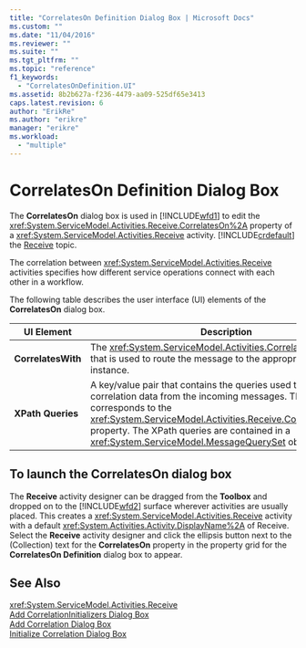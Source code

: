 ```yaml
---
title: "CorrelatesOn Definition Dialog Box | Microsoft Docs"
ms.custom: ""
ms.date: "11/04/2016"
ms.reviewer: ""
ms.suite: ""
ms.tgt_pltfrm: ""
ms.topic: "reference"
f1_keywords: 
  - "CorrelatesOnDefinition.UI"
ms.assetid: 8b2b627a-f236-4479-aa09-525df65e3413
caps.latest.revision: 6
author: "ErikRe"
ms.author: "erikre"
manager: "erikre"
ms.workload: 
  - "multiple"
---
```

# CorrelatesOn Definition Dialog Box
The **CorrelatesOn** dialog box is used in [!INCLUDE[wfd1](../workflow-designer/includes/wfd1_md.md)] to edit the <xref:System.ServiceModel.Activities.Receive.CorrelatesOn%2A> property of a <xref:System.ServiceModel.Activities.Receive> activity. [!INCLUDE[crdefault](../test/includes/crdefault_md.md)] the [Receive](../workflow-designer/receive-activity-designer.md) topic.  
  
 The correlation between <xref:System.ServiceModel.Activities.Receive> activities specifies how different service operations connect with each other in a workflow.  
  
 The following table describes the user interface (UI) elements of the **CorrelatesOn** dialog box.  
  
|UI Element|Description|  
|----------------|-----------------|  
|**CorrelatesWith**|The <xref:System.ServiceModel.Activities.CorrelationHandle> that is used to route the message to the appropriate workflow instance.|  
|**XPath Queries**|A key/value pair that contains the queries used to extract correlation data from the incoming messages. This corresponds to the <xref:System.ServiceModel.Activities.Receive.CorrelatesOn%2A> property. The XPath queries are contained in a <xref:System.ServiceModel.MessageQuerySet> object.|  
  
## To launch the CorrelatesOn dialog box  
 The **Receive** activity designer can be dragged from the **Toolbox** and dropped on to the [!INCLUDE[wfd2](../workflow-designer/includes/wfd2_md.md)] surface wherever activities are usually placed. This creates a <xref:System.ServiceModel.Activities.Receive> activity with a default <xref:System.Activities.Activity.DisplayName%2A> of Receive. Select the **Receive** activity designer and click the ellipsis button next to the (Collection) text for the **CorrelatesOn** property in the property grid for the **CorrelatesOn Definition** dialog box to appear.  
  
## See Also  
 <xref:System.ServiceModel.Activities.Receive>   
 [Add CorrelationInitializers Dialog Box](../workflow-designer/add-correlationinitializers-dialog-box.md)   
 [Add Correlation Dialog Box](http://msdn.microsoft.com/en-us/9e41a149-e8ab-41b1-8886-ea06a63041b6)   
 [Initialize Correlation Dialog Box](../workflow-designer/initialize-correlation-dialog-box.md)